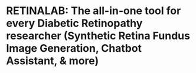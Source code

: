# RETINALAB: The all-in-one tool for every Diabetic Retinopathy researcher (Synthetic Retina Fundus Image Generation, Chatbot Assistant, & more)

